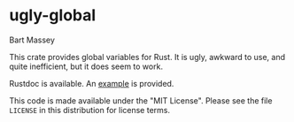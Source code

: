 # ugly-global
Bart Massey

This crate provides global variables for Rust. It is ugly,
awkward to use, and quite inefficient, but it does seem to
work.

Rustdoc is available. An [example](examples/demo.rs) is
provided.

This code is made available under the "MIT License". Please
see the file `LICENSE` in this distribution for license
terms.
